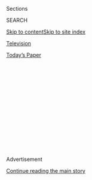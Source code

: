 <div id="app">

<div>

<div>

<div>

<div class="NYTAppHideMasthead css-1q2w90k e1suatyy0">

<div class="section css-ui9rw0 e1suatyy2">

<div class="css-eph4ug er09x8g0">

<div class="css-6n7j50">

</div>

<span class="css-1dv1kvn">Sections</span>

<div class="css-10488qs">

<span class="css-1dv1kvn">SEARCH</span>

</div>

[Skip to content](#site-content)[Skip to site
index](#site-index)

</div>

<div id="masthead-section-label" class="css-1wr3we4 eaxe0e00">

[Television](https://www.nytimes.com/section/arts/television)

</div>

<div class="css-10698na e1huz5gh0">

</div>

</div>

<div id="masthead-bar-one" class="section hasLinks css-15hmgas e1csuq9d3">

<div class="css-uqyvli e1csuq9d0">

</div>

<div class="css-1uqjmks e1csuq9d1">

</div>

<div class="css-9e9ivx">

[](https://myaccount.nytimes.com/auth/login?response_type=cookie&client_id=vi)

</div>

<div class="css-1bvtpon e1csuq9d2">

[Today’s
Paper](https://www.nytimes.com/section/todayspaper)

</div>

</div>

</div>

</div>

<div data-aria-hidden="false">

<div id="site-content" data-role="main">

<div>

<div class="css-1aor85t" style="opacity:0.000000001;z-index:-1;visibility:hidden">

<div class="css-1hqnpie">

<div class="css-epjblv">

<span class="css-17xtcya">[Television](/section/arts/television)</span><span class="css-x15j1o">|</span><span class="css-fwqvlz">‘Last
Chance U’ Travels to Oakland, Just Like the
Players</span>

</div>

<div class="css-k008qs">

<div class="css-1iwv8en">

<span class="css-18z7m18"></span>

<div>

</div>

</div>

<span class="css-1n6z4y">https://nyti.ms/30WBiWU</span>

<div class="css-1705lsu">

<div class="css-4xjgmj">

<div class="css-4skfbu" data-role="toolbar" data-aria-label="Social Media Share buttons, Save button, and Comments Panel with current comment count" data-testid="share-tools">

  - 
  - 
  - 
  - 
    
    <div class="css-6n7j50">
    
    </div>

  - 
  - 

</div>

</div>

</div>

</div>

</div>

</div>

<div id="NYT_TOP_BANNER_REGION" class="css-13pd83m">

</div>

<div id="top-wrapper" class="css-1sy8kpn">

<div id="top-slug" class="css-l9onyx">

Advertisement

</div>

[Continue reading the main
story](#after-top)

<div class="ad top-wrapper" style="text-align:center;height:100%;display:block;min-height:250px">

<div id="top" class="place-ad" data-position="top" data-size-key="top">

</div>

</div>

<div id="after-top">

</div>

</div>

<div>

<div id="sponsor-wrapper" class="css-1hyfx7x">

<div id="sponsor-slug" class="css-19vbshk">

Supported by

</div>

[Continue reading the main
story](#after-sponsor)

<div id="sponsor" class="ad sponsor-wrapper" style="text-align:center;height:100%;display:block">

</div>

<div id="after-sponsor">

</div>

</div>

<div class="css-186x18t">

</div>

<div class="css-9u9xp4 ehdk2mb0">

# ‘Last Chance U’ Travels to Oakland, Just Like the Players

</div>

For its final season about junior college football, the Netflix series
looks at a commuter college in a gentrifying city where many of the
players can’t afford to live.

<div class="css-79elbk" data-testid="photoviewer-wrapper">

<div class="css-z3e15g" data-testid="photoviewer-wrapper-hidden">

</div>

<div class="css-1a48zt4 ehw59r15" data-testid="photoviewer-children">

![<span class="css-16f3y1r e13ogyst0" data-aria-hidden="true">Dior
Walker-Scott, a central figure in Season 5 of “Last Chance U,” was the
star receiver of the Laney Eagles offense with his eye on the University
of Hawaii. But a string of quarterback injuries put his chances at
risk.</span><span class="css-cnj6d5 e1z0qqy90" itemprop="copyrightHolder"><span class="css-1ly73wi e1tej78p0">Credit...</span><span><span>Michelle
Mishina-Kunz for The New York
Times</span></span></span>](https://static01.nyt.com/images/2020/08/02/arts/02last-chance1/02last-chance1-articleLarge-v2.jpg?quality=75&auto=webp&disable=upscale)

</div>

</div>

<div class="css-18e8msd">

<div class="css-vp77d3 epjyd6m0">

<div class="css-1baulvz">

By <span class="css-1baulvz last-byline" itemprop="name">Scott
Tobias</span>

</div>

</div>

  - 
    
    <div class="css-ld3wwf e16638kd2">
    
    July 28,
    2020
    
    </div>

  - 
    
    <div class="css-4xjgmj">
    
    <div class="css-d8bdto" data-role="toolbar" data-aria-label="Social Media Share buttons, Save button, and Comments Panel with current comment count" data-testid="share-tools">
    
      - 
      - 
      - 
      - 
        
        <div class="css-6n7j50">
        
        </div>
    
      - 
      - 
    
    </div>
    
    </div>

</div>

</div>

<div class="section meteredContent css-1r7ky0e" name="articleBody" itemprop="articleBody">

<div class="css-1fanzo5 StoryBodyCompanionColumn">

<div class="css-53u6y8">

It was supposed to be a breakout season for Dior Walker-Scott. As a
returning sophomore for the Laney College football team in Oakland,
which had won the California state championship the year before,
Walker-Scott was the centerpiece of the young Eagles offense — a tough,
compact, 5’8” wide receiver whose quickness and strength allowed him to
get him separation from much taller cornerbacks and safeties.

Now suddenly he was on the floor, seized by a sharp pain in his chest.

“I felt like I was dying, to be honest,” he said in a phone interview
last week. The team’s three quarterbacks had all been injured, and
Walker-Scott had been asked to step in and play quarterback for the
first time since high school — a move that risked costing him the
crucial game film he needed to secure a scholarship.

“It was the stress,” he added. “It was just me getting in my own head,
saying, ‘I’m not good enough.’”

The pain persisted throughout the day, reasserting itself later as
Walker-Scott tried to will his way through practice — a struggle
captured in the fifth season of “[Last Chance
U,](https://www.netflix.com/title/80091742)” a documentary series about
the smash-mouth abattoir of junior college football, which returned to
Netflix on Tuesday. (The show will shift to junior college basketball
next season.) But the cameras missed when he dragged himself to the
coach’s office that morning, in the grips of a full-on anxiety attack.

</div>

</div>

<div class="css-1fanzo5 StoryBodyCompanionColumn">

<div class="css-53u6y8">

Coach John Beam, a fixture in Oakland football for about 40 years,
remembered stopping a meeting to tend to his star receiver.

“He and I went off and did 30 minutes of breathing exercises,” Beam said
from his home in Oakland, where he’s managing a season delayed
indefinitely by the coronavirus. “We didn’t know if we’d have to call
911.”

Fans of “Last Chance U” will recognize certain recurring elements:
young, mostly Black athletes committed to a desperate bid to play at the
next level; a larger-than-life coach dashing up and down the sidelines,
peppering them with invective; the ups-and-downs of each game, rendered
with bone-crunching immediacy. And yet, the Laney College season is a
significant departure for the show, feeding off a coach who is given to
hugging his players and talking to them about the importance of being
vulnerable and “letting the pain out.”

</div>

</div>

<div class="css-79elbk" data-testid="photoviewer-wrapper">

<div class="css-z3e15g" data-testid="photoviewer-wrapper-hidden">

</div>

<div class="css-1a48zt4 ehw59r15" data-testid="photoviewer-children">

![<span class="css-16f3y1r e13ogyst0" data-aria-hidden="true">“I felt
great knowing my story would be out there and I could help somebody
else,” Walker-Scott said of his experience of being at the center of
Season
5. </span><span class="css-cnj6d5 e1z0qqy90" itemprop="copyrightHolder"><span class="css-1ly73wi e1tej78p0">Credit...</span><span>Michelle
Mishina-Kunz for The New York
Times</span></span>](https://static01.nyt.com/images/2020/08/02/arts/02last-chance5/merlin_174858495_a036978f-a9c2-46e2-8fe0-2955e5b36dc0-articleLarge.jpg?quality=75&auto=webp&disable=upscale)

</div>

</div>

<div class="css-1fanzo5 StoryBodyCompanionColumn">

<div class="css-53u6y8">

In its move to Oakland, the new season also sharpens the show’s focus on
contemporary racial and socio-economic issues at a moment of intensified
demand for better and more honest stories about Black lives like
Walker-Scott’s. Laney athletes struggle to avoid career-ending injuries
in a violent game while juggling children, jobs and even hunger in a
rapidly gentrifying city where many can’t afford to live. Walker-Scott
himself is shown as homeless, crawling each night into the back seat of
his car to sleep.

</div>

</div>

<div class="css-1fanzo5 StoryBodyCompanionColumn">

<div class="css-53u6y8">

“My main focus was not to worry about now,” he said. “Just keep
grinding. Just keep doing what you’re doing because eventually it’s
going to get better.”

Junior college football is by nature a high-stakes proposition: Athletes
who can’t attend a four-year college after high school often pursue a
two-year associate degree with the goal of transferring junior year. Any
hopes of playing professionally — often seen as the only ticket out of
grim circumstances — hinge on locking down a scholarship from a Division
1 recruiter, or at least enough highlight footage to attempt a walk-on.

The challenges at Laney are particularly acute. Previous seasons of
“Last Chance” were set on rural campuses — East Mississippi Community
College in Scooba, Miss., and Independence Community College in
Independence, Kan. — where players faced similarly narrow prospects but
there was never a question of where they would sleep or get their next
meal.

At Laney, a commuter college, players are not on scholarship or eligible
for benefits like on-campus housing. Those difficulties are due in part
to rules specific to the California Community College Athletic
Association, noted the show’s creator, Greg Whiteley, which is cordoned
off from national governing bodies. That was a major reason for his
decision this time to pick a California school for Season
5.

</div>

</div>

<div class="css-79elbk" data-testid="photoviewer-wrapper">

<div class="css-z3e15g" data-testid="photoviewer-wrapper-hidden">

</div>

<div class="css-1a48zt4 ehw59r15" data-testid="photoviewer-children">

<div class="css-1xdhyk6 erfvjey0">

<span class="css-1ly73wi e1tej78p0">Image</span>

<div class="css-zjzyr8">

<div data-testid="lazyimage-container" style="height:257.77777777777777px">

</div>

</div>

</div>

<span class="css-16f3y1r e13ogyst0" data-aria-hidden="true">Nu’u
Taugavau quit his job as a Walmart greeter to try his chances at junior
college football. He saw the sport as a possible ticket out of tough
circumstances for him, his wife and two young
children. </span><span class="css-cnj6d5 e1z0qqy90" itemprop="copyrightHolder"><span class="css-1ly73wi e1tej78p0">Credit...</span><span>Netflix</span></span>

</div>

</div>

<div class="css-1fanzo5 StoryBodyCompanionColumn">

<div class="css-53u6y8">

“A lot of times these kids are piling up in a single-bedroom apartment
or a studio apartment,” Whiteley said of California junior college
athletes. “In some cases, as we documented this year, there’s even more
extreme living circumstances.”

</div>

</div>

<div class="css-1fanzo5 StoryBodyCompanionColumn">

<div class="css-53u6y8">

For the six-foot-two, 300-pound offensive lineman Nu’u Taugavau, who
quit his job as a Walmart greeter to try his chances at Laney, going to
school means applying for food stamps to help feed his two young
children. For Laney’s star cornerback, Rejzohn Wright, it means driving
hours every day to and from the suburbs while managing the trauma of a
violent family tragedy.

Coach Beam bristled at some of the strict rules enforced by the
association, which until last year prohibited its sports programs from
providing special food assistance to athletes.

“When a kid was hungry, I couldn’t go out and get him a Cup O’ Noodles —
that was considered an impermissible benefit because I’m giving it to an
athlete and not everybody,” Beam said. “When Dior is sleeping in his
car, I legally cannot help him.”

Still, the larger challenge for Beam, as it was for the coaches in
previous seasons, has been to navigate what Whiteley called “two
competing objectives” of the job: “One is to win and have a successful
program, and the other is to do what’s best for the young men that
they’re
coaching.”

</div>

</div>

<div class="css-79elbk" data-testid="photoviewer-wrapper">

<div class="css-z3e15g" data-testid="photoviewer-wrapper-hidden">

</div>

<div class="css-1a48zt4 ehw59r15" data-testid="photoviewer-children">

<div class="css-1xdhyk6 erfvjey0">

<span class="css-1ly73wi e1tej78p0">Image</span>

<div class="css-zjzyr8">

<div data-testid="lazyimage-container" style="height:257.77777777777777px">

</div>

</div>

</div>

<span class="css-16f3y1r e13ogyst0" data-aria-hidden="true">“My main
focus was not to worry about now,” said Walker-Scott, who had to sleep
each night in his car. “Just keep grinding. Just keep doing what you’re
doing because eventually it’s going to get
better.”</span><span class="css-cnj6d5 e1z0qqy90" itemprop="copyrightHolder"><span class="css-1ly73wi e1tej78p0">Credit...</span><span>Netflix</span></span>

</div>

</div>

<div class="css-1fanzo5 StoryBodyCompanionColumn">

<div class="css-53u6y8">

Those goals are ostensibly aligned because the players get recruitment
benefits from succeeding on the field and in the classroom. But the
players, many of them teenagers from hardscrabble backgrounds, are often
more sensitive than their sturdy frames suggest.

</div>

</div>

<div class="css-1fanzo5 StoryBodyCompanionColumn">

<div class="css-53u6y8">

“To many young men, especially young men of color, showing your
vulnerability is a sign of weakness,” said Beam. “And we’re trying to
say: ‘No. It’s not. In fact, it’s a sign of strength. Asking for help is
a strength move, a power move.’”

Beam acknowledged that there is only so much a coach can do. He
sometimes turns athletes like Walker-Scott over to his wife, Cindi
Rivera-Beam, a therapist who
[specializes](https://cindiriveratherapy.com) in services for people of
color, or to a social worker, Carlisa Harris, who was brought into the
program last year.

“In a masculine game like football, it’s OK to be vulnerable,” Beam
said. “It’s OK to hug. It’s OK to cry. At the same time, I’m a
competitive guy. But you always have to remember that there’s a
fragility there that we have to be careful of.”

Beam’s long history working with underprivileged young men makes a
difference. The ESPN sportswriter Tim Keown, who appears throughout the
season, has known Beam for nearly 30 years, going back to when Beam was
head coach at Skyline High School in Oakland.

“He just got it with the kids,” Keown said by phone. “He understood
where they were coming from, what they were, what obstacles were in
their way, what they had to overcome just to get to school.”

</div>

</div>

<div class="css-1fanzo5 StoryBodyCompanionColumn">

<div class="css-53u6y8">

Keown added: “Some of them had to make three bus transfers just to get
to school every day. And he never lost sight of
that.”

</div>

</div>

<div class="css-79elbk" data-testid="photoviewer-wrapper">

<div class="css-z3e15g" data-testid="photoviewer-wrapper-hidden">

</div>

<div class="css-1a48zt4 ehw59r15" data-testid="photoviewer-children">

<div class="css-1xdhyk6 erfvjey0">

<span class="css-1ly73wi e1tej78p0">Image</span>

<div class="css-zjzyr8">

<div data-testid="lazyimage-container" style="height:515.5555555555555px">

</div>

</div>

</div>

<span class="css-16f3y1r e13ogyst0" data-aria-hidden="true">Coach John
Beam takes a tough-love approach that includes plenty of yelling but
also a lot of hugs. “In a masculine game like football, it’s OK to be
vulnerable,” he
said.</span><span class="css-cnj6d5 e1z0qqy90" itemprop="copyrightHolder"><span class="css-1ly73wi e1tej78p0">Credit...</span><span>Andres
Gonzalez for The New York Times</span></span>

</div>

</div>

<div class="css-1fanzo5 StoryBodyCompanionColumn">

<div class="css-53u6y8">

The long-shot N.F.L. dreams of disadvantaged teenagers have always been
the dramatic lifeblood of “Last Chance U”: The show portrays junior
college football as a kind of purgatory, where athletes labor under
tempestuous coaches who want to deliver them to Division I programs but
also need to win games.

But a lot has changed since last season. The global outcry following the
killing of George Floyd has intensified calls to re-examine insidious
racial dynamics — and with that, changed the context in which such
player-coach relationships might be understood.

Earlier seasons already underscored the inherent tensions. Coach Buddy
Stephens of East Mississippi, a booming field-general type who was once
suspended for getting into a fistfight with a referee, had to walk back
an ugly moment when he upbraided a locker room of mostly Black players
for acting like “thugs.” Coach Jason Brown of Independence, who is also
white, believed that his past as a tough guy from Compton, Calif.,
helped him recruit star Black prospects, but it didn’t insulate him from
developing dysfunctional relationships with his players.

Beam, who does no shortage of yelling but also puts his players through
mindfulness workshops, talked about the need for coaches like him to
recognize the injustices and systemic racism players face — to “help
absorb some of that pain.” But he acknowledged that players of color
ultimately carry the burden, which he can only try to understand.

“That’s a weight on their shoulders daily,” he said. “And yet they still
put a smile on their face and they show up ready to go.”

</div>

</div>

<div class="css-1fanzo5 StoryBodyCompanionColumn">

<div class="css-53u6y8">

In making “Last Chance U,” Whiteley, who is white and also created the
Netflix series “Cheer” about a competitive college cheer squad in Texas,
said he has tried to be mindful of his own responsibilities in conveying
these players’ stories. (“I consider it a genuine honor that so many
compelling young people of varying backgrounds have opened up their
lives and trusted me with their stories,” he wrote in an email.)

For his part, Walker-Scott seems determined to write his own. Nights, he
is shown working at the fast-food chain Wingstop, where he logs 10 to 20
hours a week during the season. He fends off relatives who pressure him
to reconcile with a father who he says beat him with a belt and
sabotaged his senior year of high school football. (“You need to
understand that I was in the Navy,” his father, Jarvis Walker, responds
in the series during a separate interview. “So in my house, it’s a tight
ship.”)

</div>

</div>

<div class="css-79elbk" data-testid="photoviewer-wrapper">

<div class="css-z3e15g" data-testid="photoviewer-wrapper-hidden">

</div>

<div class="css-1a48zt4 ehw59r15" data-testid="photoviewer-children">

<div class="css-1xdhyk6 erfvjey0">

<span class="css-1ly73wi e1tej78p0">Image</span>

<div class="css-zjzyr8">

<div data-testid="lazyimage-container" style="height:257.77777777777777px">

</div>

</div>

</div>

<span class="css-16f3y1r e13ogyst0" data-aria-hidden="true">Season 5
follows the Laney Eagles through the 2019 season, when the pressure is
high to defend its state championship from the year
before.</span><span class="css-cnj6d5 e1z0qqy90" itemprop="copyrightHolder"><span class="css-1ly73wi e1tej78p0">Credit...</span><span>Netflix</span></span>

</div>

</div>

<div class="css-1fanzo5 StoryBodyCompanionColumn">

<div class="css-53u6y8">

Sharing those experiences on camera “was an overwhelming experience at
first,” Walker-Scott said, and he was scared to open up. But Whiteley
talked him into occupying a central role, which he came to find
empowering.

“He said, ‘Look, your story is tremendous — I know you’re going to be
scared to talk about it at first, but you’re really what JuCo football
is about,’” Walker-Scott said. “Later on in the season, I felt more
comfortable. I felt great knowing my story would be out there and I
could help somebody else.”

Throughout the 2019 season, Walker-Scott has an eye on playing at the
University of Hawaii, where Beam recently placed another wide receiver.
The coronavirus has since added more uncertainty to an already cloudy
future, but Beam was persuaded by Walker-Scott’s grit.

“You’ve got to root for him,” Beam said. “He’s going to be successful in
life. I’m not sure how or what he’s going to do, but he will because he
has the resolve to get through this.”

</div>

</div>

</div>

<div>

</div>

<div>

</div>

<div>

</div>

<div>

<div id="bottom-wrapper" class="css-1ede5it">

<div id="bottom-slug" class="css-l9onyx">

Advertisement

</div>

[Continue reading the main
story](#after-bottom)

<div id="bottom" class="ad bottom-wrapper" style="text-align:center;height:100%;display:block;min-height:90px">

</div>

<div id="after-bottom">

</div>

</div>

</div>

</div>

</div>

## Site Index

<div>

</div>

## Site Information Navigation

  - [© <span>2020</span> <span>The New York Times
    Company</span>](https://help.nytimes.com/hc/en-us/articles/115014792127-Copyright-notice)

<!-- end list -->

  - [NYTCo](https://www.nytco.com/)
  - [Contact
    Us](https://help.nytimes.com/hc/en-us/articles/115015385887-Contact-Us)
  - [Work with us](https://www.nytco.com/careers/)
  - [Advertise](https://nytmediakit.com/)
  - [T Brand Studio](http://www.tbrandstudio.com/)
  - [Your Ad
    Choices](https://www.nytimes.com/privacy/cookie-policy#how-do-i-manage-trackers)
  - [Privacy](https://www.nytimes.com/privacy)
  - [Terms of
    Service](https://help.nytimes.com/hc/en-us/articles/115014893428-Terms-of-service)
  - [Terms of
    Sale](https://help.nytimes.com/hc/en-us/articles/115014893968-Terms-of-sale)
  - [Site
    Map](https://spiderbites.nytimes.com)
  - [Help](https://help.nytimes.com/hc/en-us)
  - [Subscriptions](https://www.nytimes.com/subscription?campaignId=37WXW)

</div>

</div>

</div>

</div>
